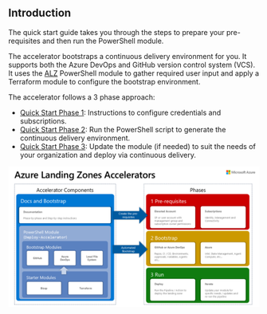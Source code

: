 <!-- markdownlint-disable first-line-h1 -->
## Introduction

The quick start guide takes you through the steps to prepare your pre-requisites and then run the PowerShell module.

The accelerator bootstraps a continuous delivery environment for you. It supports both the Azure DevOps and GitHub version control system (VCS). It uses the [ALZ](https://www.powershellgallery.com/packages/ALZ) PowerShell module to gather required user input and apply a Terraform module to configure the bootstrap environment.

The accelerator follows a 3 phase approach:

- [Quick Start Phase 1][wiki_quick_start_phase_1]: Instructions to configure credentials and subscriptions.
- [Quick Start Phase 2][wiki_quick_start_phase_2]: Run the PowerShell script to generate the continuous delivery environment.
- [Quick Start Phase 3][wiki_quick_start_phase_3]: Update the module (if needed) to suit the needs of your organization and deploy via continuous delivery.

![Azure landing zone accelerator process][alz_accelerator_overview]

 [//]: # (*****************************)
 [//]: # (INSERT IMAGE REFERENCES BELOW)
 [//]: # (*****************************)

[alz_accelerator_overview]: media/alz-terraform-acclerator.png "A process flow showing the areas covered by the Azure landing zones Terraform accelerator."

 [//]: # (************************)
 [//]: # (INSERT LINK LABELS BELOW)
 [//]: # (************************)

[wiki_quick_start_phase_1]:           %5BUser-Guide%5D-Quick-Start-Phase-1 "Wiki - Quick Start - Phase 1"
[wiki_quick_start_phase_2]:           %5BUser-Guide%5D-Quick-Start-Phase-2 "Wiki - Quick Start - Phase 2"
[wiki_quick_start_phase_3]:           %5BUser-Guide%5D-Quick-Start-Phase-3 "Wiki - Quick Start - Phase 3"
